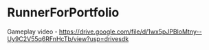 # RunnerForPortfolio

Gameplay video - 
https://drive.google.com/file/d/1wx5pJPBloMtny--Uy9C2V55q6RFnHcTb/view?usp=drivesdk
